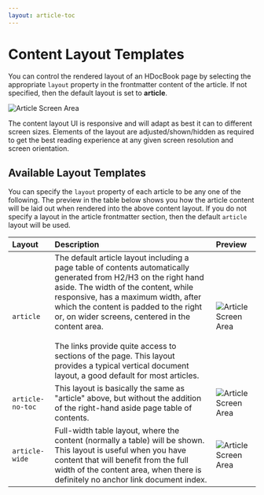 ```yaml
---
layout: article-toc
---
```

# Content Layout Templates 

You can control the rendered layout of an HDocBook page by selecting the appropriate `layout` property in the frontmatter content of the article. If not specified, then the default layout is set to **article**.

![Article Screen Area]( /_books/hdoc-guide/hdocbook/images/article-area.png )

The content layout UI is responsive and will adapt as best it can to different screen sizes. Elements of the layout are adjusted/shown/hidden as required to get the best reading experience at any given screen resolution and screen orientation. 

## Available Layout Templates

You can specify the `layout` property of each article to be any one of the following. The preview in the table below shows you how the article content will be laid out when rendered into the above content layout. If you do not specify a layout in the article frontmatter section, then the default `article` layout will be used. 

|Layout|Description|Preview|
|:---|:---|:---|
|<span style="white-space:nowrap;">`article`</span>|The default article layout including a page table of contents automatically generated from H2/H3 on the right hand aside. The width of the content, while responsive, has a maximum width, after which the content is padded to the right or, on wider screens, centered in the content area.  <br/> <br/>The links provide quite access to sections of the page. This layout provides a typical vertical document layout, a good default for most articles. |![Article Screen Area]( /_books/hdoc-guide/hdocbook/images/article-toc_1.png)|
|<span style="white-space:nowrap;">`article-no-toc`</span>|This layout is basically the same as "article" above, but without the addition of the right-hand aside page table of contents.|![Article Screen Area]( /_books/hdoc-guide/hdocbook/images/article_1.png )|
|<span style="white-space:nowrap;">`article-wide`<span>|Full-width table layout, where the content (normally a table) will be shown. This layout is useful when you have content that will benefit from the full width of the content area, when there is definitely no anchor link document index.|![Article Screen Area]( /_books/hdoc-guide/hdocbook/images/article-wide_1.png ) |